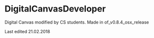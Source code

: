 # DigitalCanvasDeveloper
Digital Canvas modified by CS students. Made in of_v0.8.4_osx_release

Last edited 21.02.2018
